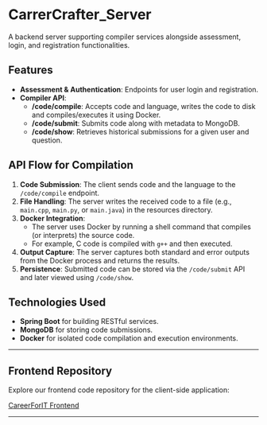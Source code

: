 # CarrerCrafter_Server

A backend server supporting compiler services alongside assessment, login, and registration functionalities.

## Features

- **Assessment & Authentication**: Endpoints for user login and registration.
- **Compiler API**:
  - **/code/compile**: Accepts code and language, writes the code to disk and compiles/executes it using Docker.
  - **/code/submit**: Submits code along with metadata to MongoDB.
  - **/code/show**: Retrieves historical submissions for a given user and question.
  
## API Flow for Compilation

1. **Code Submission**: The client sends code and the language to the `/code/compile` endpoint.
2. **File Handling**: The server writes the received code to a file (e.g., `main.cpp`, `main.py`, or `main.java`) in the resources directory.
3. **Docker Integration**: 
   - The server uses Docker by running a shell command that compiles (or interprets) the source code.
   - For example, C code is compiled with `g++` and then executed.
4. **Output Capture**: The server captures both standard and error outputs from the Docker process and returns the results.
5. **Persistence**: Submitted code can be stored via the `/code/submit` API and later viewed using `/code/show`.

## Technologies Used

- **Spring Boot** for building RESTful services.
- **MongoDB** for storing code submissions.
- **Docker** for isolated code compilation and execution environments.

----

## Frontend Repository

Explore our frontend code repository for the client-side application:

[CareerForIT Frontend](https://github.com/bkkurandwad/CareerForITFrontend)

----
